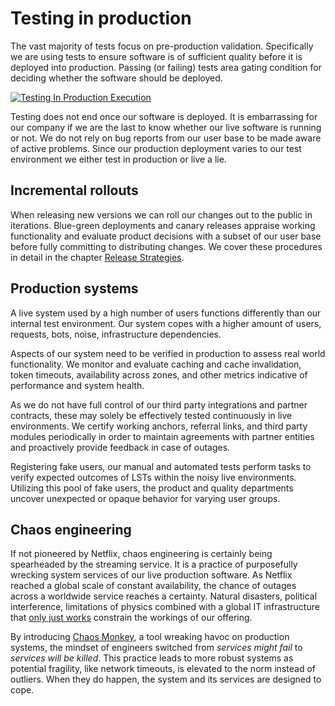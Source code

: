 # Testing in production

The vast majority of tests focus on pre-production validation. Specifically we are using tests to ensure software is of sufficient quality before it is deployed into production. Passing (or failing) tests area gating condition for deciding whether the software should be deployed.

[![Testing In Production Execution](../../../assets/images/book/anatomy-of-a-code-change/testing/testing-in-prod-execution.webp)](../../../assets/images/book/anatomy-of-a-code-change/testing/testing-in-prod-execution.png)

Testing does not end once our software is deployed. It is embarrassing for our company if we are the last to know whether our live software is running or not. We do not rely on bug reports from our user base to be made aware of active problems. Since our production deployment varies to our test environment we either test in production or live a lie.

## Incremental rollouts

When releasing new versions we can roll our changes out to the public in iterations. Blue-green deployments and canary releases appraise working functionality and evaluate product decisions with a subset of our user base before fully committing to distributing changes. We cover these procedures in detail in the chapter [Release Strategies]().

## Production systems

A live system used by a high number of users functions differently than our internal test environment. Our system copes with a higher amount of users, requests, bots, noise, infrastructure dependencies.

Aspects of our system need to be verified in production to assess real world functionality. We monitor and evaluate caching and cache invalidation, token timeouts, availability across zones, and other metrics indicative of performance and system health.

As we do not have full control of our third party integrations and partner contracts, these may solely be effectively tested continuously in live environments. We certify working anchors, referral links, and third party modules periodically in order to maintain agreements with partner entities and proactively provide feedback in case of outages.

Registering fake users, our manual and automated tests perform tasks to verify expected outcomes of LSTs within the noisy live environments. Utilizing this pool of fake users, the product and quality departments uncover unexpected or opaque behavior for varying user groups.

## Chaos engineering

<!-- vale write-good.Weasel = NO -->
<!-- only just works -->
If not pioneered by Netflix, chaos engineering is certainly being spearheaded by the streaming service. It is a practice of purposefully wrecking system services of our live production software. As Netflix reached a global scale of constant availability, the chance of outages across a worldwide service reaches a certainty. Natural disasters, political interference, limitations of physics combined with a global IT infrastructure that [only just works](http://www0.cs.ucl.ac.uk/staff/m.handley/papers/only-just-works.pdf) constrain the workings of our offering.
<!-- vale write-good.Weasel = YES -->

By introducing [Chaos Monkey](https://netflix.github.io/chaosmonkey/), a tool wreaking havoc on production systems, the mindset of engineers switched from *services might fail* to *services will be killed*. This practice leads to more robust systems as potential fragility, like network timeouts, is elevated to the norm instead of outliers. When they do happen, the system and its services are designed to cope.
